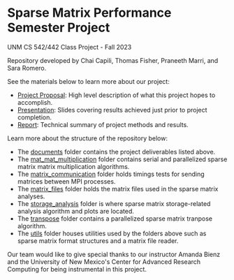 # Sparse Matrix Performance Semester Project
UNM CS 542/442 Class Project - Fall 2023

Repository developed by Chai Capili, Thomas Fisher, Praneeth Marri, and Sara Romero.

See the materials below to learn more about our project:

- [Project Proposal](/documents/project_proposal.pdf): High level description of what this project hopes to accomplish.
- [Presentation](/documents/sparse_dense_matrix.pdf): Slides covering results achieved just prior to project completion.
- [Report](/documents/project_report.pdf): Technical summary of project methods and results.

Learn more about the structure of the repository below:

- The [documents](/documents) folder contains the project deliverables listed above.
- The [mat_mat_multiplication](/mat_mat_multiplication) folder contains serial and parallelized sparse matrix matrix multiplication algorithms.
- The [matrix_communication](/matrix_communication) folder holds timings tests for sending matrices between MPI processes.
- The [matrix_files](/matrix_files) folder holds the matrix files used in the sparse matrix analyses.
- The [storage_analysis](/storage_analysis) folder is where sparse matrix storage-related analysis algorithm and plots are located.
- The [transpose](/transpose) folder contains a parallelized sparse matrix tranpose algorithm.
- The [utils](/utils) folder houses utilities used by the folders above such as sparse matrix format structures and a matrix file reader.

Our team would like to give special thanks to our instructor Amanda Bienz and the University of New Mexico's Center for Advanced Research Computing for being instrumental in this project.
